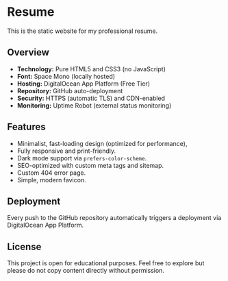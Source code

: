 # Resume

This is the static website for my professional resume.

## Overview

- **Technology:** Pure HTML5 and CSS3 (no JavaScript)
- **Font:** Space Mono (locally hosted)
- **Hosting:** DigitalOcean App Platform (Free Tier)
- **Repository:** GitHub auto-deployment
- **Security:** HTTPS (automatic TLS) and CDN-enabled
- **Monitoring:** Uptime Robot (external status monitoring)

## Features

- Minimalist, fast-loading design (optimized for performance),
- Fully responsive and print-friendly.
- Dark mode support via `prefers-color-scheme`.
- SEO-optimized with custom meta tags and sitemap.
- Custom 404 error page.
- Simple, modern favicon.

## Deployment

Every push to the GitHub repository automatically triggers a deployment via DigitalOcean App Platform.

## License

This project is open for educational purposes. Feel free to explore but please do not copy content directly without permission.